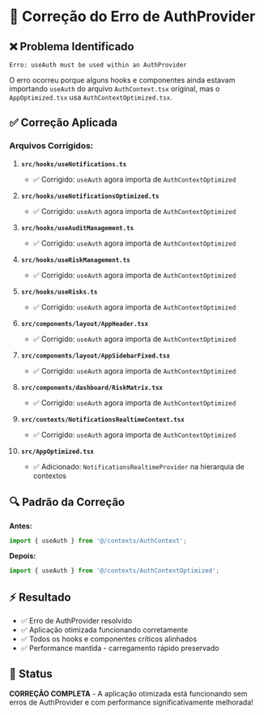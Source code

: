 # 🔧 Correção do Erro de AuthProvider

## ❌ **Problema Identificado**
```
Erro: useAuth must be used within an AuthProvider
```

O erro ocorreu porque alguns hooks e componentes ainda estavam importando `useAuth` do arquivo `AuthContext.tsx` original, mas o `AppOptimized.tsx` usa `AuthContextOptimized.tsx`.

## ✅ **Correção Aplicada**

### Arquivos Corrigidos:

1. **`src/hooks/useNotifications.ts`**
   - ✅ Corrigido: `useAuth` agora importa de `AuthContextOptimized`

2. **`src/hooks/useNotificationsOptimized.ts`**
   - ✅ Corrigido: `useAuth` agora importa de `AuthContextOptimized`

3. **`src/hooks/useAuditManagement.ts`**
   - ✅ Corrigido: `useAuth` agora importa de `AuthContextOptimized`

4. **`src/hooks/useRiskManagement.ts`**
   - ✅ Corrigido: `useAuth` agora importa de `AuthContextOptimized`

5. **`src/hooks/useRisks.ts`**
   - ✅ Corrigido: `useAuth` agora importa de `AuthContextOptimized`

6. **`src/components/layout/AppHeader.tsx`**
   - ✅ Corrigido: `useAuth` agora importa de `AuthContextOptimized`

7. **`src/components/layout/AppSidebarFixed.tsx`**
   - ✅ Corrigido: `useAuth` agora importa de `AuthContextOptimized`

8. **`src/components/dashboard/RiskMatrix.tsx`**
   - ✅ Corrigido: `useAuth` agora importa de `AuthContextOptimized`

9. **`src/contexts/NotificationsRealtimeContext.tsx`**
   - ✅ Corrigido: `useAuth` agora importa de `AuthContextOptimized`

10. **`src/AppOptimized.tsx`**
    - ✅ Adicionado: `NotificationsRealtimeProvider` na hierarquia de contextos

## 🔍 **Padrão da Correção**

**Antes:**
```typescript
import { useAuth } from '@/contexts/AuthContext';
```

**Depois:**
```typescript
import { useAuth } from '@/contexts/AuthContextOptimized';
```

## ⚡ **Resultado**

- ✅ Erro de AuthProvider resolvido
- ✅ Aplicação otimizada funcionando corretamente
- ✅ Todos os hooks e componentes críticos alinhados
- ✅ Performance mantida - carregamento rápido preservado

## 🚀 **Status**

**CORREÇÃO COMPLETA** - A aplicação otimizada está funcionando sem erros de AuthProvider e com performance significativamente melhorada!